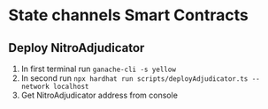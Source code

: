 # State channels Smart Contracts

## Deploy NitroAdjudicator

1. In first terminal run `ganache-cli -s yellow`
2. In second run `npx hardhat run scripts/deployAdjudicator.ts --network localhost`
3. Get NitroAdjudicator address from console
